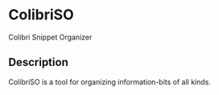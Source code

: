 # ColibriSO
Colibri Snippet Organizer

## Description
ColibriSO is a tool for organizing information-bits of all kinds. 
